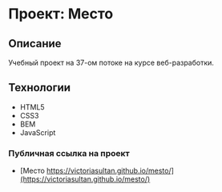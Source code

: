 # Проект: Место

## Описание

Учебный проект на 37-ом потоке на курсе веб-разработки. 


## Технологии

- HTML5
- CSS3
- BEM
- JavaScript

### Публичная ссылка на проект

* [Место https://victoriasultan.github.io/mesto/](https://victoriasultan.github.io/mesto/)